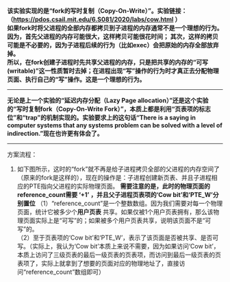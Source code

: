 **该实验实现的是“fork的写时复制（Copy-On-Write）”。实验链接：（https://pdos.csail.mit.edu/6.S081/2020/labs/cow.html ）**  
**如果fork时将父进程的全部内存都拷贝到子进程的内存通常不是一个理想的行为。因为，首先父进程的内存可能很大，这样拷贝可能很花时间；
其次，这样的拷贝可能是不必要的，因为子进程后续的行为（比如exec）会把原始的内存全部放弃掉。  
所以，在fork创建子进程时先共享父进程的内存，只是把共享的内存的“可写(writable)”这一性质暂时去掉；在进程出现“写”操作的行为时才真正去分配物理页面、执行自己的“写”操作。这是一个理想的行为。**  

******  
**无论是上一个实验的“延迟内存分配（Lazy Page allocation）”还是这个实验的“写时复制fork（Copy-On-Write Fork）”，本质上都是利用“页表项的标志位”和“trap”的机制实现的。实验要求上的这句话“There is a saying in computer systems that any systems problem can be solved with a level of indirection.”现在也许更有体会了。**
******  

方案流程：  
1. 如下图所示，这时的“fork”就不再是给子进程拷贝全部的父进程的内存空间了（原来的fork是这样的），现在的操作是：子进程创建新页表、并且子进程相应的PTE指向父进程的实际物理页面。
**需要注意的是，此时的物理页面的reference_count需要 ‘+1’ ，并且父子进程页表项的‘Cow bit’和‘PTE_W’分别置位**
（1）“reference_count”是一个整数数组。因为我们需要对每一个物理页面，统计它被多少个**用户页表** 共享。如果仅被1个用户页表拥有，那么该物理页面实际上是“可写”的；如果被多个用户页表共享，说明该页面不是“可写”的。  
（2）至于页表项的‘Cow bit’和‘PTE_W’，表示了该页面是否被共享、是否可写。（实际上，我认为‘Cow bit’本质上来说不需要，因为如果访问‘Cow bit’，本质上访问了三级页表的最后一级页表的页表项，而访问到最后一级页表的页表项了，实际上就拿到了想要的页面对应的物理地址了，直接访问“reference_count”数组即可）  
